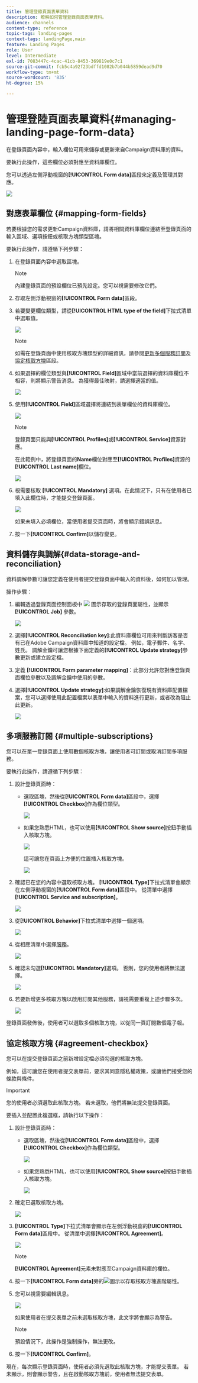 ```yaml
---
title: 管理登錄頁面表單資料
description: 瞭解如何管理登錄頁面表單資料。
audience: channels
content-type: reference
topic-tags: landing-pages
context-tags: landingPage,main
feature: Landing Pages
role: User
level: Intermediate
exl-id: 7083447c-4cac-41cb-8453-369819e0c7c1
source-git-commit: fcb5c4a92f23bdffd1082b7b044b5859dead9d70
workflow-type: tm+mt
source-wordcount: '835'
ht-degree: 15%

---
```


# 管理登陸頁面表單資料{#managing-landing-page-form-data}

在登錄頁面內容中，輸入欄位可用來儲存或更新來自Campaign資料庫的資料。

要執行此操作，這些欄位必須對應至資料庫欄位。

您可以透過左側浮動視窗的&#x200B;**[!UICONTROL Form data]**&#x200B;區段來定義及管理其對應。

![](assets/lp_form-data.png)

## 對應表單欄位 {#mapping-form-fields}

若要根據您的需求更新Campaign資料庫，請將相關資料庫欄位連結至登錄頁面的輸入區域、選項按鈕或核取方塊類型區塊。

要執行此操作，請遵循下列步驟：

1. 在登錄頁面內容中選取區塊。

   >[!NOTE]
   >
   >內建登錄頁面的預設欄位已預先設定。您可以視需要修改它們。

1. 存取左側浮動視窗的&#x200B;**[!UICONTROL Form data]**&#x200B;區段。

1. 若要變更欄位類型，請從&#x200B;**[!UICONTROL HTML type of the field]**&#x200B;下拉式清單中選取值。

   ![](assets/lp_html-field-type.png)

   >[!NOTE]
   >
   >如需在登錄頁面中使用核取方塊類型的詳細資訊，請參閱[更新多個服務訂閱](#multiple-subscriptions)及[協定核取方塊](#agreement-checkbox)區段。

1. 如果選擇的欄位類型與&#x200B;**[!UICONTROL Field]**&#x200B;區域中當前選擇的資料庫欄位不相容，則將顯示警告消息。 為獲得最佳映射，請選擇適當的值。

   ![](assets/lp_field-type-warning.png)

1. 使用&#x200B;**[!UICONTROL Field]**&#x200B;區域選擇將連結到表單欄位的資料庫欄位。

   ![](assets/lp_select-database-field.png)

   >[!NOTE]
   >
   >登錄頁面只能與&#x200B;**[!UICONTROL Profiles]**&#x200B;或&#x200B;**[!UICONTROL Service]**&#x200B;資源對應。

   在此範例中，將登錄頁面的&#x200B;**Name**&#x200B;欄位對應至&#x200B;**[!UICONTROL Profiles]**&#x200B;資源的&#x200B;**[!UICONTROL Last name]**&#x200B;欄位。

   ![](assets/lp_database-field-example.png)

1. 視需要核取 **[!UICONTROL Mandatory]** 選項。在此情況下，只有在使用者已填入此欄位時，才能提交登錄頁面。

   ![](assets/lp_mandatory-option.png)

   如果未填入必填欄位，當使用者提交頁面時，將會顯示錯誤訊息。

1. 按一下&#x200B;**[!UICONTROL Confirm]**&#x200B;以儲存變更。

<!--If you choose a mandatory **[!UICONTROL Checkbox]**, make sure that it is of **[!UICONTROL Field]** type.-->

## 資料儲存與調解{#data-storage-and-reconciliation}

資料調解參數可讓您定義在使用者提交登錄頁面中輸入的資料後，如何加以管理。

操作步驟：

1. 編輯透過登錄頁面控制面板中 ![](assets/edit_darkgrey-24px.png) 圖示存取的登錄頁面屬性，並顯示 **[!UICONTROL Job]** 參數。

   ![](assets/lp_parameters_job.png)

1. 選擇&#x200B;**[!UICONTROL Reconciliation key]**:此資料庫欄位可用來判斷訪客是否有已在Adobe Campaign資料庫中知道的設定檔。 例如，電子郵件、名字、姓氏。 調解金鑰可讓您根據下面定義的&#x200B;**[!UICONTROL Update strategy]**&#x200B;參數更新或建立設定檔。

1. 定義 **[!UICONTROL Form parameter mapping]**：此部分允許您對應登錄頁面欄位參數以及調解金鑰中使用的參數。

1. 選擇&#x200B;**[!UICONTROL Update strategy]**:如果調解金鑰恢復現有資料庫配置檔案，您可以選擇使用此配置檔案以表單中輸入的資料進行更新，或者改為阻止此更新。

   ![](assets/lp_parameters_update-strategy.png)

## 多項服務訂閱 {#multiple-subscriptions}

您可以在單一登錄頁面上使用數個核取方塊，讓使用者可訂閱或取消訂閱多項服務。

要執行此操作，請遵循下列步驟：

1. 設計登錄頁面時：

   * 選取區塊，然後從&#x200B;**[!UICONTROL Form data]**&#x200B;區段中，選擇&#x200B;**[!UICONTROL Checkbox]**&#x200B;作為欄位類型。

      ![](assets/lp_field-type-checkbox.png)

   * 如果您熟悉HTML，也可以使用&#x200B;**[!UICONTROL Show source]**&#x200B;按鈕手動插入核取方塊。

      ![](assets/lp_show_source.png)

      這可讓您在頁面上方便的位置插入核取方塊。

      ![](assets/lp_manual-checkbox.png)

1. 確認已在您的內容中選取核取方塊。 **[!UICONTROL Type]**&#x200B;下拉式清單會顯示在左側浮動視窗的&#x200B;**[!UICONTROL Form data]**&#x200B;區段中。 從清單中選擇&#x200B;**[!UICONTROL Service and subscription]**。

   ![](assets/lp_service-and-subscription.png)

1. 從&#x200B;**[!UICONTROL Behavior]**&#x200B;下拉式清單中選擇一個選項。

   ![](assets/lp_checkbox-behavior.png)

1. 從相應清單中選擇[服務](../../audiences/using/creating-a-service.md)。

   ![](assets/lp_checkbox-service.png)

1. 確認未勾選&#x200B;**[!UICONTROL Mandatory]**&#x200B;選項。 否則，您的使用者將無法選擇。

   ![](assets/lp_uncheck-mandatory.png)

1. 若要新增更多核取方塊以啟用訂閱其他服務，請視需要重複上述步驟多次。

   ![](assets/lp_multiple-checkboxes.png)

登錄頁面發佈後，使用者可以選取多個核取方塊，以從同一頁訂閱數個電子報。

## 協定核取方塊 {#agreement-checkbox}

您可以在提交登錄頁面之前新增設定檔必須勾選的核取方塊。

例如，這可讓您在使用者提交表單前，要求其同意隱私權政策，或讓他們接受您的條款與條件。

>[!IMPORTANT]
>
>您的使用者必須選取此核取方塊。 若未選取，他們將無法提交登錄頁面。

要插入並配置此複選框，請執行以下操作：

1. 設計登錄頁面時：

   * 選取區塊，然後從&#x200B;**[!UICONTROL Form data]**&#x200B;區段中，選擇&#x200B;**[!UICONTROL Checkbox]**&#x200B;作為欄位類型。

      ![](assets/lp_field-type-checkbox.png)

   * 如果您熟悉HTML，也可以使用&#x200B;**[!UICONTROL Show source]**&#x200B;按鈕手動插入核取方塊。

      ![](assets/lp_show_source.png)

      <!--Manually insert a checkbox, such as in the example below:

      <!--Click **[!UICONTROL Hide source]**.-->

1. 確定已選取核取方塊。

   ![](assets/lp_select_checkbox.png)

1. **[!UICONTROL Type]**&#x200B;下拉式清單會顯示在左側浮動視窗的&#x200B;**[!UICONTROL Form data]**&#x200B;區段中。 從清單中選擇&#x200B;**[!UICONTROL Agreement]**。

   ![](assets/lp_form_data_drop-down.png)

   >[!NOTE]
   >
   >**[!UICONTROL Agreement]**&#x200B;元素未對應至Campaign資料庫的欄位。

1. 按一下&#x200B;**[!UICONTROL Form data]**&#x200B;旁的![](assets/lp-properties-icon.png)圖示以存取核取方塊進階屬性。

1. 您可以視需要編輯訊息。

   ![](assets/lp_agreement_message.png)

   如果使用者在提交表單之前未選取核取方塊，此文字將會顯示為警告。

   >[!NOTE]
   >
   >預設情況下，此操作是強制操作，無法更改。

1. 按一下&#x200B;**[!UICONTROL Confirm]**。

現在，每次顯示登錄頁面時，使用者必須先選取此核取方塊，才能提交表單。 若未顯示，則會顯示警告，且在啟動核取方塊前，使用者無法提交表單。